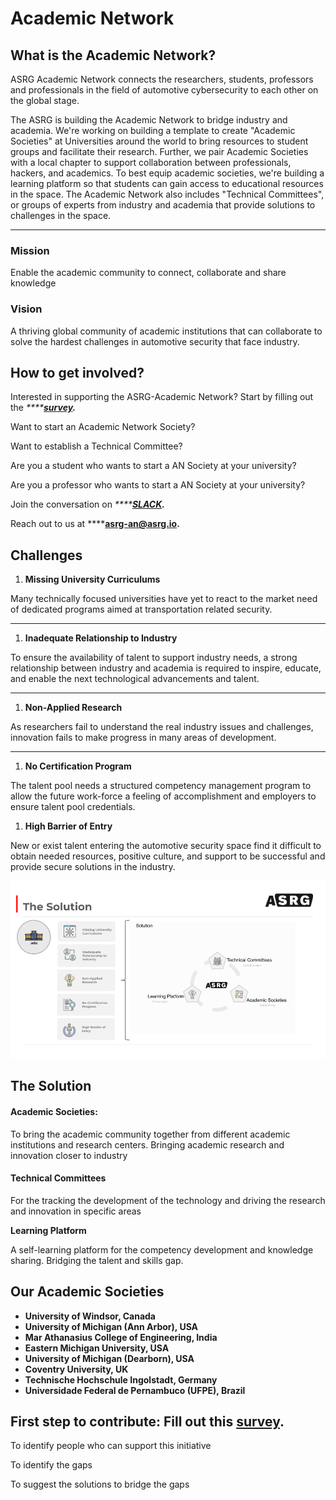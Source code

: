 # Academic Network

## What is the Academic Network?

ASRG Academic Network connects the researchers, students, professors and professionals in the field of automotive cybersecurity to each other on the global stage. 

The ASRG is building the Academic Network to bridge industry and academia. We're working on building a template to create "Academic Societies" at Universities around the world to bring resources to student groups and facilitate their research. Further, we pair Academic Societies with a local chapter to support collaboration between professionals, hackers, and academics. To best equip academic societies, we're building a learning platform so that students can gain access to educational resources in the space. The Academic Network also includes "Technical Committees", or groups of experts from industry and academia that provide solutions to challenges in the space.  
****

### **Mission**

Enable the academic community to connect, collaborate and share knowledge 

### **Vision**

A thriving global community of academic institutions that can collaborate to solve the hardest challenges in automotive security that face industry. 

## How to get involved?

Interested in supporting the ASRG-Academic Network? Start by filling out the _****_[_**survey**_](https://forms.gle/M5EJpasZGYNY6ffr6)_**.**_

Want to start an Academic Network Society? 

Want to establish a Technical Committee?  

Are you a student who wants to start a AN Society at your university? 

Are you a professor who wants to start a AN Society at your university?

Join the conversation on _****_[_**SLACK**_](https://join.slack.com/t/asrg/shared_invite/zt-82h4b369-Nmdx3VtWkL2ETfYLpjch9w)_**.**_

Reach out to us at ****[**asrg-an@asrg.io**](mailto:asrg-an@asrg.io)**.**

## **Challenges**

1. **Missing University Curriculums**

Many technically focused universities have yet to react to the market need of dedicated programs aimed at transportation related security.  
****

1. **Inadequate Relationship to Industry** 

To ensure the availability of talent to support industry needs, a strong relationship between industry and academia is required to inspire, educate, and enable the next technological advancements and talent.  
****

1. **Non-Applied Research**

As researchers fail to understand the real industry issues and challenges, innovation fails to make progress in many areas of development.  
****

1. **No Certification Program**

The talent pool needs a structured competency management program to allow the future work-force a feeling of accomplishment and employers to ensure talent pool credentials.

1. **High Barrier of Entry**

New or exist talent entering the automotive security space find it difficult to obtain needed resources, positive culture, and support to be successful and provide secure solutions in the industry.

![](../../.gitbook/assets/final-asrg-academic-network-.pptx-1-.png)

## **The Solution**

#### **Academic Societies:**

To bring the academic community together from different academic institutions and research centers. Bringing academic research and innovation closer to industry 

#### **Technical Committees**

For the tracking the development of the technology and driving the research and innovation in specific areas  


**Learning Platform**

A self-learning platform for the competency development and knowledge sharing. Bridging the talent and skills gap.

## **Our Academic Societies**

* **University of Windsor, Canada**
* **University of Michigan \(Ann Arbor\), USA**
* **Mar Athanasius College of Engineering, India**
* **Eastern Michigan University, USA**
* **University of Michigan \(Dearborn\), USA**
* **Coventry University, UK**
* **Technische Hochschule Ingolstadt, Germany**
* **Universidade Federal de Pernambuco \(UFPE\), Brazil**

## First step to contribute: Fill out this [survey](https://forms.gle/M5EJpasZGYNY6ffr6).

To identify people who can support this initiative

To identify the gaps 

To suggest the solutions to bridge the gaps

